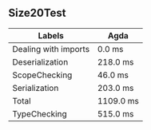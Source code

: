 
## Size20Test

Labels|Agda
---|---
Dealing with imports|0.0 ms
Deserialization|218.0 ms
ScopeChecking|46.0 ms
Serialization|203.0 ms
Total|1109.0 ms
TypeChecking|515.0 ms


